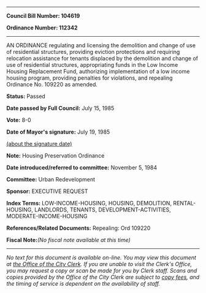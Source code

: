

********

**Council Bill Number: 104619**
   
**Ordinance Number: 112342**
********

 AN ORDINANCE regulating and licensing the demolition and change of use of residential structures, providing eviction protections and requiring relocation assistance for tenants displaced by the demolition and change of use of residential structures, appropriating funds in the Low Income Housing Replacement Fund, authorizing implementation of a low income housing program, providing penalties for violations, and repealing Ordinance No. 109220 as amended.

**Status:** Passed
   
**Date passed by Full Council:** July 15, 1985
   
**Vote:** 8-0
   
**Date of Mayor's signature:** July 19, 1985
   
[(about the signature date)](/~public/approvaldate.htm)
   
   
**Note:** Housing Preservation Ordinance

   
**Date introduced/referred to committee:** November 5, 1984
   
**Committee:** Urban Redevelopment
   
**Sponsor:** EXECUTIVE REQUEST
   
   
**Index Terms:** LOW-INCOME-HOUSING, HOUSING, DEMOLITION, RENTAL-HOUSING, LANDLORDS, TENANTS, DEVELOPMENT-ACTIVITIES, MODERATE-INCOME-HOUSING

**References/Related Documents:** Repealing: Ord 109220

**Fiscal Note:**_(No fiscal note available at this time)_
********

_No text for this document is available on-line. You may view this document at [the Office of the City Clerk](http://www.seattle.gov/leg/clerk/contactUs.htm). If you are unable to visit the Clerk's Office, you may request a copy or scan be made for you by Clerk staff. Scans and copies provided by the Office of the City Clerk are subject to [copy fees](http://clerk.seattle.gov/~public/clerkfees.htm), and the timing of service is dependent on the availability of staff._

